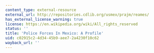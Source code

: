```yaml
---
content_type: external-resource
external_url: http://repositories.cdlib.org/usmex/prajm/reames/
has_external_license_warning: true
license: https://en.wikipedia.org/wiki/All_rights_reserved
status: ''
title: 'Police Forces In Mexico: A Profile'
uid: c02915c2-4d34-45b9-aee7-2a4230f10c62
wayback_url: ''
---
```


